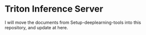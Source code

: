 # Triton Inference Server
I will move the documents from Setup-deeplearning-tools into this repository, and update at here.